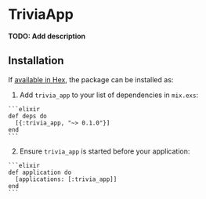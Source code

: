 # TriviaApp

**TODO: Add description**

## Installation

If [available in Hex](https://hex.pm/docs/publish), the package can be installed as:

  1. Add `trivia_app` to your list of dependencies in `mix.exs`:

    ```elixir
    def deps do
      [{:trivia_app, "~> 0.1.0"}]
    end
    ```

  2. Ensure `trivia_app` is started before your application:

    ```elixir
    def application do
      [applications: [:trivia_app]]
    end
    ```

